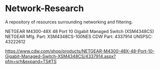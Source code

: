 # Network-Research
A repository of resources surrounding networking and filtering.

NETGEAR M4300-48X 48 Port 10 Gigabit Managed Switch (XSM4348CS)
NETGEAR
Mfg. Part: XSM4348CS-100NES 
CDW Part: 4337914 
UNSPSC: 43222612

https://www.cdw.com/shop/products/NETGEAR-M4300-48X-48-Port-10-Gigabit-Managed-Switch-XSM4348CS/4337914.aspx?pfm=srh&expand=TS#TS


